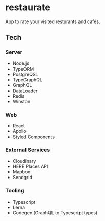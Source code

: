 # restaurate

App to rate your visited resturants and cafés.

## Tech

### Server

- Node.js
- TypeORM
- PostgreQSL
- TypeGraphQL
- GraphQL
- DataLoader
- Redis
- Winston

### Web

- React
- Apollo
- Styled Components

### External Services

- Cloudinary
- HERE Places API
- Mapbox
- Sendgrid

### Tooling

- Typescript
- Lerna
- Codegen (GraphQL to Typescript types)
